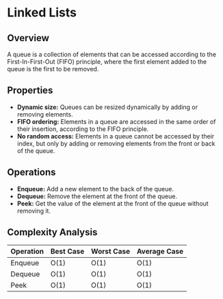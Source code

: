 # Linked Lists

## Overview
A queue is a collection of elements that can be accessed according to the First-In-First-Out (FIFO) principle, where the first element added to the queue is the first to be removed.

## Properties
- **Dynamic size:** Queues can be resized dynamically by adding or removing elements.
- **FIFO ordering:** Elements in a queue are accessed in the same order of their insertion, according to the FIFO principle.
- **No random access:** Elements in a queue cannot be accessed by their index, but only by adding or removing elements from the front or back of the queue.

## Operations
- **Enqueue:** Add a new element to the back of the queue.
- **Dequeue:** Remove the element at the front of the queue.
- **Peek:** Get the value of the element at the front of the queue without removing it.

## Complexity Analysis
| **Operation** | **Best Case** | **Worst Case** | **Average Case** |
|---------------|---------------|----------------|------------------|
| Enqueue       |      O(1)     |      O(1)      |       O(1)       |
| Dequeue       |      O(1)     |      O(1)      |       O(1)       |
| Peek          |      O(1)     |      O(1)      |       O(1)       |